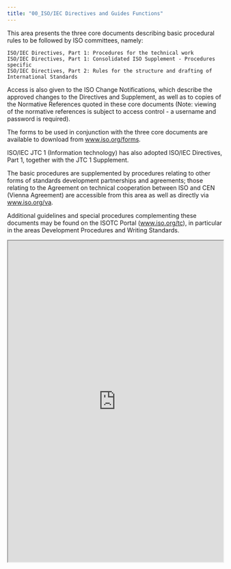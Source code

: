```yaml
---
title: "00_ISO/IEC Directives and Guides Functions"
---
```


This area presents the three core documents describing basic procedural rules to be followed by ISO committees, namely:

    ISO/IEC Directives, Part 1: Procedures for the technical work
    ISO/IEC Directives, Part 1: Consolidated ISO Supplement - Procedures specific
    ISO/IEC Directives, Part 2: Rules for the structure and drafting of International Standards

Access is also given to the ISO Change Notifications, which describe the approved changes to the Directives and Supplement, as well as to copies of the Normative References quoted in these core documents (Note: viewing of the normative references is subject to access control - a username and password is required).

The forms to be used in conjunction with the three core documents are available to download from www.iso.org/forms.

ISO/IEC JTC 1 (Information technology) has also adopted ISO/IEC Directives, Part 1, together with the JTC 1 Supplement.

The basic procedures are supplemented by procedures relating to other forms of standards development partnerships and agreements; those relating to the Agreement on technical cooperation between ISO and CEN (Vienna Agreement) are accessible from this area as well as directly via www.iso.org/va.

Additional guidelines and special procedures complementing these documents may be found on the ISOTC Portal (www.iso.org/tc), in particular in the areas Development Procedures and Writing Standards.

<iframe height="750" width="100%" src="https://ewelton.github.io/ktest/wiki.html#00_ISO/IEC%20Directives%20and%20Guides%20Functions"></iframe>
